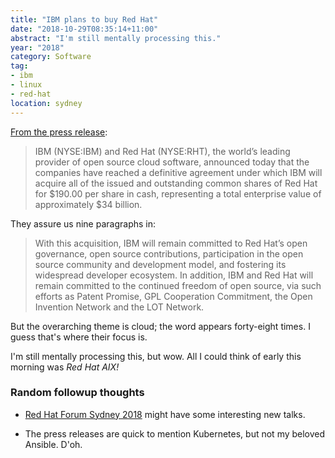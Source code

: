 ```yaml
---
title: "IBM plans to buy Red Hat"
date: "2018-10-29T08:35:14+11:00"
abstract: "I'm still mentally processing this."
year: "2018"
category: Software
tag:
- ibm
- linux
- red-hat
location: sydney
---
```

[From the press release]\:

> IBM (NYSE:IBM) and Red Hat (NYSE:RHT), the world’s leading provider of open source cloud software, announced today that the companies have reached a definitive agreement under which IBM will acquire all of the issued and outstanding common shares of Red Hat for $190.00 per share in cash, representing a total enterprise value of approximately $34 billion.

They assure us nine paragraphs in:

> With this acquisition, IBM will remain committed to Red Hat’s open governance, open source contributions, participation in the open source community and development model, and fostering its widespread developer ecosystem. In addition, IBM and Red Hat will remain committed to the continued freedom of open source, via such efforts as Patent Promise, GPL Cooperation Commitment, the Open Invention Network and the LOT Network.

But the overarching theme is cloud; the word appears forty-eight times. I guess that's where their focus is.

I'm still mentally processing this, but wow. All I could think of early this morning was *Red Hat AIX!*

### Random followup thoughts

* [Red Hat Forum Sydney 2018] might have some interesting new talks.

* The press releases are quick to mention Kubernetes, but not my beloved Ansible. D'oh.

[From the press release]: https://www.redhat.com/en/about/press-releases/ibm-acquire-red-hat-completely-changing-cloud-landscape-and-becoming-world%E2%80%99s-1-hybrid-cloud-provider?intcmp=701f2000000RWK2AAO
[Red Hat Forum Sydney 2018]: https://www.redhat.com/en/events/red-hat-forum-sydney-2018

